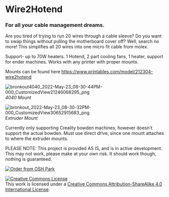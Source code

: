 # Wire2Hotend
### For all your cable management dreams.


Are you tired of trying to run 20 wires through a cable sleeve? Do you want to swap things without pulling the motherboard cover off? Well, search no more!
This simplifies all 20 wires into one micro fit cable from molex. 

Support- up to 70W heaters. 1 Hotend, 2 part cooling fans, 1 heater, support for ender machines. Works with any printer with proper mounts.

Mounts can be found here https://www.printables.com/model/212304-wire2hotend

![bronkout4040_2022-May-23_08-30-44PM-000_CustomizedView21246068295_png](https://user-images.githubusercontent.com/49598984/170097979-bfdd3eb5-4b0b-45da-bae8-15bfc62ee4ce.png)
_4040 Mount_

![bronkout_2022-May-23_08-30-32PM-000_CustomizedView30652915683_png](https://user-images.githubusercontent.com/49598984/170097994-a7f00456-c9b1-45a1-b62c-324bcd6c51f7.png)
_Extruder Mount_

Currently only supporting Creality bowden machines, however doesn't support the actual bowden. Must use direct drive, since one mount attaches to where the extruder mounts.

PLEASE NOTE: This project is provided AS IS, and is in active development. This may not work, please make at your own risk. It should work though, nothing is guaranteed.

<a href="https://oshpark.com/shared_projects/5k1olJcS"><img src="https://oshpark.com/packs/media/images/badge-5f4e3bf4bf68f72ff88bd92e0089e9cf.png" alt="Order from OSH Park"></img></a>


<a rel="license" href="http://creativecommons.org/licenses/by-sa/4.0/"><img alt="Creative Commons License" style="border-width:0" src="https://i.creativecommons.org/l/by-sa/4.0/88x31.png" /></a><br />This work is licensed under a <a rel="license" href="http://creativecommons.org/licenses/by-sa/4.0/">Creative Commons Attribution-ShareAlike 4.0 International License</a>.
